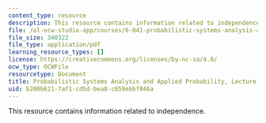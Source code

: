 ```yaml
---
content_type: resource
description: This resource contains information related to independence.
file: /ol-ocw-studio-app/courses/6-041-probabilistic-systems-analysis-and-applied-probability-fall-2010/b200b6217af1cd5dbea8c659ebbf046a_MIT6_041F10_L03.pdf
file_size: 340322
file_type: application/pdf
learning_resource_types: []
license: https://creativecommons.org/licenses/by-nc-sa/4.0/
ocw_type: OCWFile
resourcetype: Document
title: Probabilistic Systems Analysis and Applied Probability, Lecture 3
uid: b200b621-7af1-cd5d-bea8-c659ebbf046a
---
```

This resource contains information related to independence.